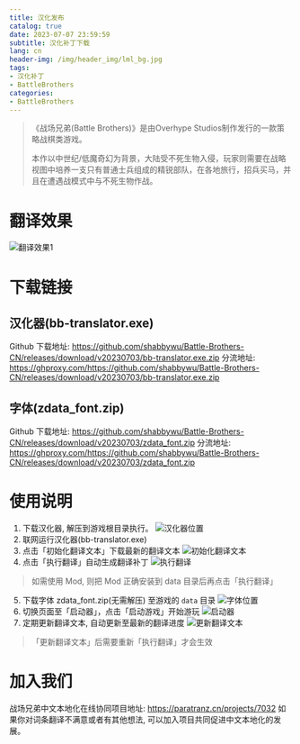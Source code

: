 ```yaml
---
title: 汉化发布
catalog: true
date: 2023-07-07 23:59:59
subtitle: 汉化补丁下载
lang: cn
header-img: /img/header_img/lml_bg.jpg
tags:
- 汉化补丁
- BattleBrothers
categories:
- BattleBrothers
---
```


> 《战场兄弟(Battle Brothers)》是由Overhype Studios制作发行的一款策略战棋类游戏。
> 
> 本作以中世纪/低魔奇幻为背景，大陆受不死生物入侵，玩家则需要在战略视图中培养一支只有普通士兵组成的精锐部队，在各地旅行，招兵买马，并且在遭遇战模式中与不死生物作战。

# 翻译效果
![翻译效果1](翻译效果1.webp)

# 下载链接
## 汉化器(bb-translator.exe)
Github 下载地址: https://github.com/shabbywu/Battle-Brothers-CN/releases/download/v20230703/bb-translator.exe.zip
分流地址: https://ghproxy.com/https://github.com/shabbywu/Battle-Brothers-CN/releases/download/v20230703/bb-translator.exe.zip

## 字体(zdata_font.zip)
Github 下载地址: https://github.com/shabbywu/Battle-Brothers-CN/releases/download/v20230703/zdata_font.zip
分流地址: https://ghproxy.com/https://github.com/shabbywu/Battle-Brothers-CN/releases/download/v20230703/zdata_font.zip

# 使用说明
1. 下载汉化器, 解压到游戏根目录执行。
![汉化器位置](汉化器位置.png)
2. 联网运行汉化器(bb-translator.exe)
3. 点击「初始化翻译文本」下载最新的翻译文本
![初始化翻译文本](初始化翻译文本.png)
4. 点击「执行翻译」自动生成翻译补丁
![执行翻译](执行翻译.png)
> 如需使用 Mod, 则把 Mod 正确安装到 data 目录后再点击「执行翻译」
5. 下载字体 zdata_font.zip(无需解压) 至游戏的 `data` 目录
![字体位置](字体位置.png)
6. 切换页面至「启动器」，点击「启动游戏」开始游玩
![启动器](启动器.png)
7. 定期更新翻译文本, 自动更新至最新的翻译进度
![更新翻译文本](更新翻译文本.png)
> 「更新翻译文本」后需要重新「执行翻译」才会生效

# 加入我们
战场兄弟中文本地化在线协同项目地址: https://paratranz.cn/projects/7032
如果你对词条翻译不满意或者有其他想法, 可以加入项目共同促进中文本地化的发展。